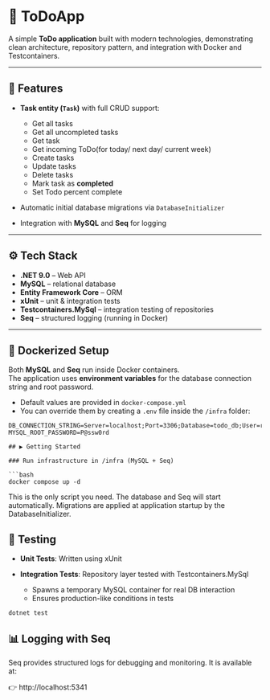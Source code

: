 # 📝 ToDoApp

A simple **ToDo application** built with modern technologies, demonstrating clean architecture, repository pattern, and integration with Docker and Testcontainers.  

---

## 📌 Features

- **Task entity (`Task`)** with full CRUD support:
  - Get all tasks
  - Get all uncompleted tasks
  - Get task
  - Get incoming ToDo(for today/ next day/ current week) 
  - Create tasks
  - Update tasks
  - Delete tasks
  - Mark task as **completed**
  - Set Todo percent complete

- Automatic initial database migrations via `DatabaseInitializer`
- Integration with **MySQL** and **Seq** for logging

---

## ⚙️ Tech Stack

- **.NET 9.0** – Web API
- **MySQL** – relational database
- **Entity Framework Core** – ORM
- **xUnit** – unit & integration tests
- **Testcontainers.MySql** – integration testing of repositories
- **Seq** – structured logging (running in Docker)

---

## 🐳 Dockerized Setup

Both **MySQL** and **Seq** run inside Docker containers.  
The application uses **environment variables** for the database connection string and root password.  

- Default values are provided in `docker-compose.yml`
- You can override them by creating a `.env` file inside the `/infra` folder:

```env
DB_CONNECTION_STRING=Server=localhost;Port=3306;Database=todo_db;User=root;Password=P@ssw0rd;
MYSQL_ROOT_PASSWORD=P@ssw0rd

## ▶️ Getting Started

### Run infrastructure in /infra (MySQL + Seq)

```bash
docker compose up -d
```

This is the only script you need.
The database and Seq will start automatically.
Migrations are applied at application startup by the DatabaseInitializer.

## 🧪 Testing

- **Unit Tests**: Written using xUnit

- **Integration Tests**: Repository layer tested with Testcontainers.MySql

    - Spawns a temporary MySQL container for real DB interaction
    - Ensures production-like conditions in tests

```bash
dotnet test
```

## 📊 Logging with Seq

Seq provides structured logs for debugging and monitoring.
It is available at:

👉 http://localhost:5341